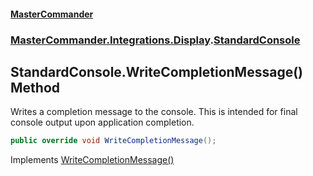 #### [MasterCommander](MasterCommander.md 'MasterCommander')
### [MasterCommander.Integrations.Display](MasterCommander.Integrations.Display.md 'MasterCommander.Integrations.Display').[StandardConsole](StandardConsole.md 'MasterCommander.Integrations.Display.StandardConsole')

## StandardConsole.WriteCompletionMessage() Method

Writes a completion message to the console. This is intended for final console output upon application completion.

```csharp
public override void WriteCompletionMessage();
```

Implements [WriteCompletionMessage()](IConsole.WriteCompletionMessage().md 'MasterCommander.Core.Display.IConsole.WriteCompletionMessage()')